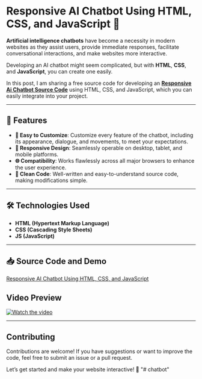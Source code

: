 # Responsive AI Chatbot Using HTML, CSS, and JavaScript 🤖

**Artificial intelligence chatbots** have become a necessity in modern websites as they assist users, provide immediate responses, facilitate conversational interactions, and make websites more interactive.  

Developing an AI chatbot might seem complicated, but with **HTML**, **CSS**, and **JavaScript**, you can create one easily.

In this post, I am sharing a free source code for developing an **<a href="https://jvcodes.com/responsive-ai-chatbot-using-html-css-and-javascript/" >Responsive Ai Chatbot Source Code</a>** using HTML, CSS, and JavaScript, which you can easily integrate into your project.  

---

## 🌟 Features

- **🔧 Easy to Customize**: Customize every feature of the chatbot, including its appearance, dialogue, and movements, to meet your expectations.  
- **📱 Responsive Design**: Seamlessly operable on desktop, tablet, and mobile platforms.  
- **🌐 Compatibility**: Works flawlessly across all major browsers to enhance the user experience.  
- **🧹 Clean Code**: Well-written and easy-to-understand source code, making modifications simple.  

---

## 🛠️ Technologies Used

- **HTML (Hypertext Markup Language)**  
- **CSS (Cascading Style Sheets)**  
- **JS (JavaScript)**  

---

## 📥 Source Code and Demo

[Responsive AI Chatbot Using HTML, CSS, and JavaScript](https://jvcodes.com/responsive-ai-chatbot-using-html-css-and-javascript/)  

## Video Preview

[![Watch the video](https://img.youtube.com/vi/ZQlppR_s54Y/0.jpg)](https://www.youtube.com/watch?v=ZQlppR_s54Y)

---

## Contributing

Contributions are welcome! If you have suggestions or want to improve the code, feel free to submit an issue or a pull request.

Let’s get started and make your website interactive! 🚀
"# chatbot" 
